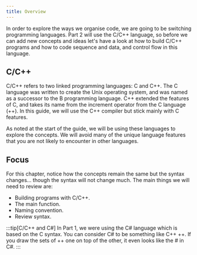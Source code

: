 ```yaml
---
title: Overview
---
```


In order to explore the ways we organise code, we are going to be switching programming languages. Part 2 will use the C/C++ language, so before we can add new concepts and ideas let's have a look at how to build C/C++ programs and how to code sequence and data, and control flow in this language.

## C/C++

C/C++ refers to two linked programming languages: C and C++. The C language was written to create the Unix operating system, and was named as a successor to the B programming language. C++ extended the features of C, and takes its name from the increment operator from the C language (++). In this guide, we will use the C++ compiler but stick mainly with C features.

As noted at the start of the guide, we will be using these languages to explore the concepts. We will avoid many of the unique language features that you are not likely to encounter in other languages.

## Focus

For this chapter, notice how the concepts remain the same but the syntax changes... though the syntax will not change much. The main things we will need to review are:

- Building programs with C/C++.
- The main function.
- Naming convention.
- Review syntax.

:::tip[C/C++ and C#]
In Part 1, we were using the C# language which is based on the C syntax. You can consider C# to be something like C++ ++. If you draw the sets of ++ one on top of the other, it even looks like the # in C#.
:::
